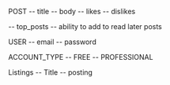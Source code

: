 POST 
   -- title 
   -- body 
   -- likes 
   -- dislikes 

   -- top_posts 
   -- ability to add to read later posts


USER 
    -- email 
    -- password 

ACCOUNT_TYPE 
    -- FREE 
    -- PROFESSIONAL 

Listings 
     -- Title 
     -- posting 

